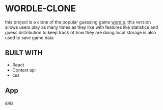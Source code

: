 # WORDLE-CLONE

this project is a clone of the popular guessing game [wordle](https://www.nytimes.com/games/wordle/index.html). this version allows users play as many times as they like.with features like statistics and guess distribution to keep track of how they are doing.local storage is also used to save game data

## BUILT WITH

- React
- Context api
- css

## App

[app](https://kwordle-clone.netlify.app)
